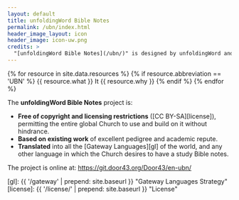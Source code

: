 ```yaml
---
layout: default
title: unfoldingWord Bible Notes
permalink: /ubn/index.html
header_image_layout: icon
header_image: icon-uw.png
credits: >
  "[unfoldingWord Bible Notes](/ubn/)" is designed by unfoldingWord and developed by the [Door43 World Missions Community](https://door43.org/). It is made available under a [Creative Commons Attribution-ShareAlike 4.0 International](https://creativecommons.org/licenses/by-sa/4.0/) license.
---
```


{% for resource in site.data.resources %}
 {% if resource.abbreviation == 'UBN' %}
  {{ resource.what }} It {{ resource.why }}
 {% endif %}
{% endfor %}

The **unfoldingWord Bible Notes** project is:

- **Free of copyright and licensing restrictions** ([CC BY-SA][license]), permitting the entire global Church to use and build on it without hindrance.
- **Based on existing work** of excellent pedigree and academic repute.
- **Translated** into all the [Gateway Languages][gl] of the world, and any other language in which the Church desires to have a study Bible notes.

The project is online at: <https://git.door43.org/Door43/en-ubn/>

[gl]: {{ '/gateway' | prepend: site.baseurl }} "Gateway Languages Strategy"
[license]: {{ '/license/' | prepend: site.baseurl }} "License"
